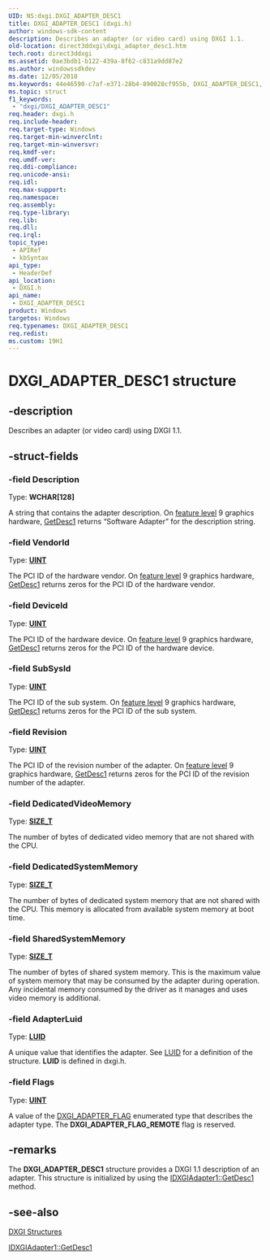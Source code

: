 ```yaml
---
UID: NS:dxgi.DXGI_ADAPTER_DESC1
title: DXGI_ADAPTER_DESC1 (dxgi.h)
author: windows-sdk-content
description: Describes an adapter (or video card) using DXGI 1.1.
old-location: direct3ddxgi\dxgi_adapter_desc1.htm
tech.root: direct3ddxgi
ms.assetid: 0ae3bdb1-b122-439a-8f62-c831a9dd87e2
ms.author: windowssdkdev
ms.date: 12/05/2018
ms.keywords: 44e46590-c7af-e371-28b4-890028cf955b, DXGI_ADAPTER_DESC1, DXGI_ADAPTER_DESC1 structure [DXGI], direct3ddxgi.dxgi_adapter_desc1, dxgi/DXGI_ADAPTER_DESC1
ms.topic: struct
f1_keywords: 
 - "dxgi/DXGI_ADAPTER_DESC1"
req.header: dxgi.h
req.include-header: 
req.target-type: Windows
req.target-min-winverclnt: 
req.target-min-winversvr: 
req.kmdf-ver: 
req.umdf-ver: 
req.ddi-compliance: 
req.unicode-ansi: 
req.idl: 
req.max-support: 
req.namespace: 
req.assembly: 
req.type-library: 
req.lib: 
req.dll: 
req.irql: 
topic_type:
 - APIRef
 - kbSyntax
api_type:
 - HeaderDef
api_location:
 - DXGI.h
api_name:
 - DXGI_ADAPTER_DESC1
product: Windows
targetos: Windows
req.typenames: DXGI_ADAPTER_DESC1
req.redist: 
ms.custom: 19H1
---
```


# DXGI_ADAPTER_DESC1 structure


## -description


Describes an adapter (or video card) using DXGI 1.1.


## -struct-fields




### -field Description

Type: <b>WCHAR[128]</b>

A string that contains the adapter description. On <a href="https://docs.microsoft.com/windows/desktop/direct3d11/overviews-direct3d-11-devices-downlevel-intro">feature level</a> 9 graphics hardware, <a href="https://docs.microsoft.com/windows/desktop/api/dxgi/nf-dxgi-idxgiadapter1-getdesc1">GetDesc1</a> returns “Software Adapter” for the description string.


### -field VendorId

Type: <b><a href="https://docs.microsoft.com/windows/desktop/WinProg/windows-data-types">UINT</a></b>

The PCI ID of the hardware vendor. On <a href="https://docs.microsoft.com/windows/desktop/direct3d11/overviews-direct3d-11-devices-downlevel-intro">feature level</a> 9 graphics hardware, <a href="https://docs.microsoft.com/windows/desktop/api/dxgi/nf-dxgi-idxgiadapter1-getdesc1">GetDesc1</a> returns zeros for the PCI ID of the hardware vendor.


### -field DeviceId

Type: <b><a href="https://docs.microsoft.com/windows/desktop/WinProg/windows-data-types">UINT</a></b>

The PCI ID of the hardware device. On <a href="https://docs.microsoft.com/windows/desktop/direct3d11/overviews-direct3d-11-devices-downlevel-intro">feature level</a> 9 graphics hardware, <a href="https://docs.microsoft.com/windows/desktop/api/dxgi/nf-dxgi-idxgiadapter1-getdesc1">GetDesc1</a> returns zeros for the PCI ID of the hardware device.


### -field SubSysId

Type: <b><a href="https://docs.microsoft.com/windows/desktop/WinProg/windows-data-types">UINT</a></b>

The PCI ID of the sub system. On <a href="https://docs.microsoft.com/windows/desktop/direct3d11/overviews-direct3d-11-devices-downlevel-intro">feature level</a> 9 graphics hardware, <a href="https://docs.microsoft.com/windows/desktop/api/dxgi/nf-dxgi-idxgiadapter1-getdesc1">GetDesc1</a> returns zeros for the PCI ID of the sub system.


### -field Revision

Type: <b><a href="https://docs.microsoft.com/windows/desktop/WinProg/windows-data-types">UINT</a></b>

The PCI ID of the revision number of the adapter. On <a href="https://docs.microsoft.com/windows/desktop/direct3d11/overviews-direct3d-11-devices-downlevel-intro">feature level</a> 9 graphics hardware, <a href="https://docs.microsoft.com/windows/desktop/api/dxgi/nf-dxgi-idxgiadapter1-getdesc1">GetDesc1</a> returns zeros for the PCI ID of the revision number of the adapter.


### -field DedicatedVideoMemory

Type: <b><a href="https://docs.microsoft.com/windows/desktop/WinProg/windows-data-types">SIZE_T</a></b>

The number of bytes of dedicated video memory that are not shared with the CPU.


### -field DedicatedSystemMemory

Type: <b><a href="https://docs.microsoft.com/windows/desktop/WinProg/windows-data-types">SIZE_T</a></b>

The number of bytes of dedicated system memory that are not shared with the CPU. This memory is allocated from available system memory at boot time.


### -field SharedSystemMemory

Type: <b><a href="https://docs.microsoft.com/windows/desktop/WinProg/windows-data-types">SIZE_T</a></b>

The number of bytes of shared system memory. This is the maximum value of system memory that may be consumed by the adapter during operation. Any incidental memory consumed by the driver as it manages and uses video memory is additional.


### -field AdapterLuid

Type: <b><a href="https://docs.microsoft.com/previous-versions/windows/hardware/drivers/ff549708(v=vs.85)">LUID</a></b>

A unique value that identifies the adapter. See <a href="https://docs.microsoft.com/previous-versions/windows/hardware/drivers/ff549708(v=vs.85)">LUID</a> for a definition of the structure. <b>LUID</b> is defined in dxgi.h.


### -field Flags

Type: <b><a href="https://docs.microsoft.com/windows/desktop/WinProg/windows-data-types">UINT</a></b>

A value of the <a href="https://docs.microsoft.com/windows/desktop/api/dxgi/ne-dxgi-dxgi_adapter_flag">DXGI_ADAPTER_FLAG</a> enumerated type that describes the adapter type.  The <b>DXGI_ADAPTER_FLAG_REMOTE</b> flag is reserved.


## -remarks



The <b>DXGI_ADAPTER_DESC1</b> structure provides a DXGI 1.1 description of an adapter.  This structure is initialized by using the <a href="https://docs.microsoft.com/windows/desktop/api/dxgi/nf-dxgi-idxgiadapter1-getdesc1">IDXGIAdapter1::GetDesc1</a> method.




## -see-also




<a href="https://docs.microsoft.com/windows/desktop/direct3ddxgi/d3d10-graphics-reference-dxgi-structures">DXGI Structures</a>



<a href="https://docs.microsoft.com/windows/desktop/api/dxgi/nf-dxgi-idxgiadapter1-getdesc1">IDXGIAdapter1::GetDesc1</a>
 

 

